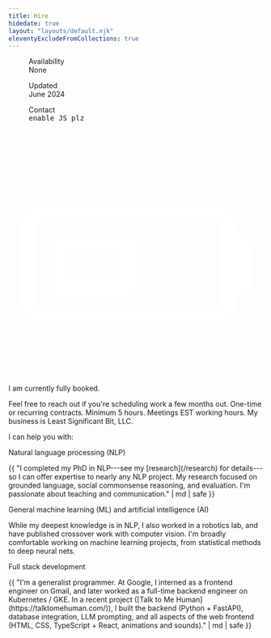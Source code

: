 ```yaml
---
title: Hire
hidedate: true
layout: "layouts/default.njk"
eleventyExcludeFromCollections: true
---
```


<style>
.slot {
    overflow: hidden;
    line-height: 1.2em;
    height: 1.2em;
    display: inline-block;
    margin-left: -6px;
    margin-right: -6px;
    transform: translateY(.3em);
}
.slot .slotItem {
    position: relative;
}
@keyframes scrollUp {
  0% {margin-top: 0em;}
  /* 50% {margin-top: -1.2em;} */
  100% {margin-top: -1.2em;}
}
.scrollMe {
    /* easeOutCirc */
    /* animation: scrollUp forwards cubic-bezier(0, 0.55, 0.45, 1); */
    /* builtin */
    /* animation: scrollUp forwards ease-in-out; */
    /* animation: scrollUp forwards linear; */
    /* easeInOutCirc */
    animation: scrollUp forwards cubic-bezier(0.85, 0, 0.15, 1);
}
</style>

<div class="sans-serif">
<div class="mb3">
<dl class="dib mr5 mv2">
    <dd class="f6 ml0 ">Availability</dd>
    <dd class="f3 b ml0">
    <!-- Limited -->
    None
    </dd>
</dl>
<dl class="dib mr5 mv2">
    <dd class="f6 ml0 ">Updated</dd>
    <dd class="f3 b ml0">June 2024</dd>
</dl>
<dl class="dib mr5 mv2">
    <dd class="f6 ml0 ">Contact</dd>
    <dd class="f3 ml0 b pl1" id="business-email" style="font-family: 'Monaspace Krypton', monospace;">
        enable JS plz
    </dd>
</dl>
</div>

<div class="mb5">
<div class="w2 h2 bg-red br3 inline-flex v-btm mr2" style="padding: 0.3rem;">
<svg xmlns="http://www.w3.org/2000/svg" fill="none" viewBox="0 0 24 24" stroke-width="1.5" stroke="#FFF" class="" style="">
<path stroke-linecap="round" stroke-linejoin="round" d="M21 10.5h.375c.621 0 1.125.504 1.125 1.125v2.25c0 .621-.504 1.125-1.125 1.125H21M4.5 10.5h6.75V15H4.5v-4.5ZM3.75 18h15A2.25 2.25 0 0 0 21 15.75v-6a2.25 2.25 0 0 0-2.25-2.25h-15A2.25 2.25 0 0 0 1.5 9.75v6A2.25 2.25 0 0 0 3.75 18Z" />
</svg>
</div>
<!-- I currently have ~20 hours / month consulting capacity. -->
I am currently fully booked.
<!-- Reach out to schedule autumn 2024. -->
<p class="f6 mt3 serif">
Feel free to reach out if you're scheduling work a few months out. One-time or recurring contracts.
<!-- Flexible scheduling. -->
Minimum 5 hours. Meetings EST working hours. My business is Least Significant Bit, LLC.</p>
</div>
</div>

I can help you with:

<p class="sans-serif b mt4 mb0">Natural language processing (NLP)</p>
<p class="mt0">{{ "I completed my PhD in NLP---see my [research](/research) for details---so I can offer expertise to nearly any NLP project. My research focused on grounded language, social commonsense reasoning, and evaluation. I'm passionate about teaching and communication." | md | safe }}</p>

<p class="sans-serif b mt4 mb0">General machine learning (ML) and artificial intelligence (AI)</p>
<p class="mt0">While my deepest knowledge is in NLP, I also worked in a robotics lab, and have published crossover work with computer vision. I'm broadly comfortable working on machine learning projects, from statistical methods to deep neural nets.</p>

<p class="sans-serif b mt4 mb0">Full stack development</p>
<p class="mt0">{{ "I'm a generalist programmer. At Google, I interned as a frontend engineer on Gmail, and later worked as a full-time backend engineer on Kubernetes / GKE. In a recent project ([Talk to Me Human](https://talktomehuman.com/)), I built the backend (Python + FastAPI), database integration, LLM prompting, and all aspects of the web frontend (HTML, CSS, TypeScript + React, animations and sounds)." | md | safe }}</p>

<script type="text/javascript" src="/assets/js/business-email.js" defer></script>
